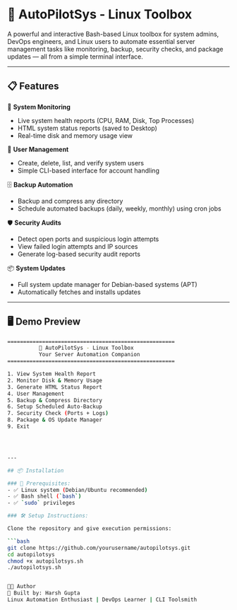 # 🚀 AutoPilotSys - Linux Toolbox

A powerful and interactive Bash-based Linux toolbox for system admins, DevOps engineers, and Linux users to automate essential server management tasks like monitoring, backup, security checks, and package updates — all from a simple terminal interface.

---

## 📋 Features

🔧 **System Monitoring**
- Live system health reports (CPU, RAM, Disk, Top Processes)
- HTML system status reports (saved to Desktop)
- Real-time disk and memory usage view

👤 **User Management**
- Create, delete, list, and verify system users
- Simple CLI-based interface for account handling

🗄️ **Backup Automation**
- Backup and compress any directory
- Schedule automated backups (daily, weekly, monthly) using cron jobs

🛡️ **Security Audits**
- Detect open ports and suspicious login attempts
- View failed login attempts and IP sources
- Generate log-based security audit reports

📦 **System Updates**
- Full system update manager for Debian-based systems (APT)
- Automatically fetches and installs updates

---

## 🖥️ Demo Preview

```bash
=====================================================
          🚀 AutoPilotSys - Linux Toolbox            
          Your Server Automation Companion           
=====================================================

1. View System Health Report
2. Monitor Disk & Memory Usage
3. Generate HTML Status Report
4. User Management
5. Backup & Compress Directory
6. Setup Scheduled Auto-Backup
7. Security Check (Ports + Logs)
8. Package & OS Update Manager
9. Exit




---

## 📦 Installation

### 🔐 Prerequisites:
- ✅ Linux system (Debian/Ubuntu recommended)
- ✅ Bash shell (`bash`)
- ✅ `sudo` privileges

### 🛠 Setup Instructions:

Clone the repository and give execution permissions:

```bash
git clone https://github.com/yourusername/autopilotsys.git
cd autopilotsys
chmod +x autopilotsys.sh
./autopilotsys.sh


👨‍💻 Author
🧠 Built by: Harsh Gupta
Linux Automation Enthusiast | DevOps Learner | CLI Toolsmith
